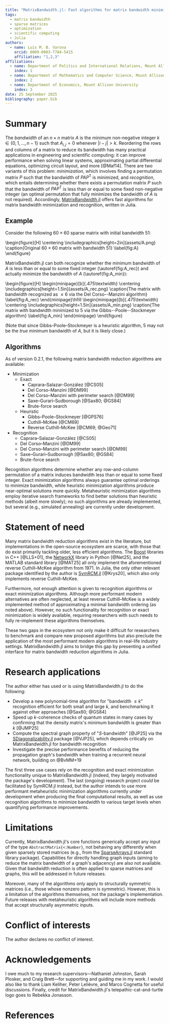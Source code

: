 ```yaml
---
title: "MatrixBandwidth.jl: Fast algorithms for matrix bandwidth minimization and recognition"
tags:
  - matrix bandwidth
  - sparse matrices
  - optimization
  - scientific computing
  - Julia
authors:
  - name: Luis M. B. Varona
    orcid: 0009-0003-7784-5415
    affiliation: "1,2,3"
affiliations:
  - name: Department of Politics and International Relations, Mount Allison University
    index: 1
  - name: Department of Mathematics and Computer Science, Mount Allison University
    index: 2
  - name: Department of Economics, Mount Allison University
    index: 3
date: 25 September 2025
bibliography: paper.bib
---
```


# Summary

The *bandwidth* of an $n \times n$ matrix $A$ is the minimum non-negative integer $k \in
\{0, 1, \ldots, n - 1\}$ such that $A_{i,j} = 0$ whenever $\lvert i - j \rvert > k$. Reordering the
rows and columns of a matrix to reduce its bandwidth has many practical applications in engineering
and scientific computing: it can improve performance when solving linear systems, approximating
partial differential equations, optimizing circuit layout, and more [@Maf14]. There are two variants
of this problem: *minimization*, which involves finding a permutation matrix $P$ such that the
bandwidth of $PAP^\mathsf{T}$ is minimized, and *recognition*, which entails determining whether
there exists a permutation matrix $P$ such that the bandwidth of $PAP^\mathsf{T}$ is less than or
equal to some fixed non-negative integer (an optimal permutation that fully minimizes the bandwidth
of $A$ is not required). Accordingly,
[MatrixBandwidth.jl](https://github.com/Luis-Varona/MatrixBandwidth.jl) offers fast algorithms for
matrix bandwidth minimization and recognition, written in Julia.

## Example

Consider the following $60 \times 60$ sparse matrix with initial bandwidth $51$:

\begin{figure}[H]
  \centering
  \includegraphics[height=2in]{assets/A.png}
  \caption{Original $60 \times 60$ matrix with bandwidth $51$}
  \label{fig:A}
\end{figure}

MatrixBandwidth.jl can both recognize whether the minimum bandwidth of $A$ is less than or equal to
some fixed integer (\autoref{fig:A_rec}) and actually minimize the bandwidth of $A$
(\autoref{fig:A_min}):

\begin{figure}[H]
  \begin{minipage}[b]{.475\textwidth}
    \centering
    \includegraphics[height=1.5in]{assets/A_rec.png}
    \caption{The matrix with bandwidth recognized as $\le 6$ via the Del Corso--Manzini algorithm}
    \label{fig:A_rec}
  \end{minipage}\hfill
  \begin{minipage}[b]{.475\textwidth}
    \centering
    \includegraphics[height=1.5in]{assets/A_min.png}
    \caption{The matrix with bandwidth minimized to $5$ via the Gibbs--Poole--Stockmeyer algorithm}
    \label{fig:A_min}
  \end{minipage}
\end{figure}

(Note that since Gibbs&ndash;Poole&ndash;Stockmeyer is a heuristic algorithm, $5$ may not be the
*true* minimum bandwidth of $A$, but it is likely close.)

## Algorithms

As of version 0.2.1, the following matrix bandwidth reduction algorithms are available:

- Minimization
  - Exact
    - Caprara&ndash;Salazar-González [@CS05]
    - Del Corso&ndash;Manzini [@DM99]
    - Del Corso&ndash;Manzini with perimeter search [@DM99]
    - Saxe&ndash;Gurari&ndash;Sudborough [@Sax80; @GS84]
    - Brute-force search
  - Heuristic
    - Gibbs&ndash;Poole&ndash;Stockmeyer [@GPS76]
    - Cuthill&ndash;McKee [@CM69]
    - Reverse Cuthill&ndash;McKee [@CM69; @Geo71]
- Recognition
  - Caprara&ndash;Salazar-González [@CS05]
  - Del Corso&ndash;Manzini [@DM99]
  - Del Corso&ndash;Manzini with perimeter search [@DM99]
  - Saxe&ndash;Gurari&ndash;Sudborough [@Sax80; @GS84]
  - Brute-force search

Recognition algorithms determine whether any row-and-column permutation of a matrix induces
bandwidth less than or equal to some fixed integer. Exact minimization algorithms always guarantee
optimal orderings to minimize bandwidth, while heuristic minimization algorithms produce
near-optimal solutions more quickly. Metaheuristic minimization algorithms employ iterative search
frameworks to find better solutions than heuristic methods (albeit more slowly); no such algorithms
are already implemented, but several (e.g., simulated annealing) are currently under development.

# Statement of need

Many matrix bandwidth reduction algorithms exist in the literature, but implementations in the
open-source ecosystem are scarce, with those that do exist primarily tackling older, less efficient
algorithms. The [Boost](https://www.boost.org/) libraries in C++ [@LLS+01], the
[NetworkX](https://networkx.org/) library in Python [@Net25], and the MATLAB standard library
[@MAT25] all only implement the aforementioned reverse Cuthill&ndash;McKee algorithm from 1971.
In Julia, the only other relevant package identified by the author is
[SymRCM.jl](https://github.com/PetrKryslUCSD/SymRCM.jl) [@Krys20], which also only implements
reverse Cuthill&ndash;McKee.

Furthermore, not enough attention is given to recognition algorithms or exact minimization
algorithms. Although more performant modern alternatives are often neglected, at least reverse
Cuthill&ndash;McKee is a widely implemented method of approximating a minimal bandwidth ordering (as
noted above). However, no such functionality for recognition or exact minimization is widely
available, requiring researchers with such needs to fully re-implement these algorithms themselves.

These two gaps in the ecosystem not only make it difficult for researchers to benchmark and compare
new proposed algorithms but also preclude the application of the most performant modern algorithms
in real-life industry settings. MatrixBandwidth.jl aims to bridge this gap by presenting a unified
interface for matrix bandwidth reduction algorithms in Julia.

# Research applications

The author either has used or is using MatrixBandwidth.jl to do the following:

- Develop a new polynomial-time algorithm for "bandwidth $\le k$" recognition efficient for both
  small and large $k$, and benchmarking it against other approaches [@Sax80; @GS84]
- Speed up $k$-coherence checks of quantum states in many cases by confirming that the density
  matrix's minimum bandwidth is greater than $k$ [@JMP25]
- Compute the spectral graph property of "$S$-bandwidth" [@JP25] via the
  [SDiagonalizability.jl](https://github.com/GraphQuantum/SDiagonalizability.jl) package [@VJP25],
  which depends critically on MatrixBandwidth.jl for bandwidth recognition
- Investigate the precise performance benefits of reducing the propagation graph's bandwidth when
  training a recurrent neural network, building on @BvMM+19

The first three use cases rely on the recognition and exact minimization functionality unique to
MatrixBandwidth.jl (indeed, they largely motivated the package's development). The last (ongoing)
research project *could* be facilitated by SymRCM.jl instead, but the author intends to use more
performant metaheuristic minimization algorithms currently under development when producing the
final computational results, as well as use recognition algorithms to minimize bandwidth to various
target levels when quantifying performance improvements.

# Limitations

Currently, MatrixBandwidth.jl's core functions generically accept any input of the type
`AbstractMatrix{<:Number}`, not behaving any differently when given sparsely stored matrices (e.g.,
from the [SparseArrays.jl](https://github.com/JuliaSparse/SparseArrays.jl) standard library
package). Capabilities for directly handling graph inputs (aiming to reduce the matrix bandwidth of
a graph's adjacency) are also not available. Given that bandwidth reduction is often applied to
sparse matrices and graphs, this will be addressed in future releases.

Moreover, many of the algorithms only apply to structurally symmetric matrices (i.e., those whose
nonzero pattern is symmetric). However, this is a limitation of the algorithms themselves, not the
package's implementation. Future releases with metaheuristic algorithms will include more methods
that accept structurally asymmetric inputs.

# Conflict of interests

The author declares no conflict of interest.

# Acknowledgements

I owe much to my research supervisors&mdash;Nathaniel Johnston, Sarah Plosker, and Craig
Brett&mdash;for supporting and guiding me in my work. I would also like to thank Liam Keliher,
Peter Leli&egrave;vre, and Marco Cognetta for useful discussions. Finally, credit for
MatrixBandwidth.jl's telepathic-cat-and-turtle logo goes to Rebekka Jonasson.

# References

